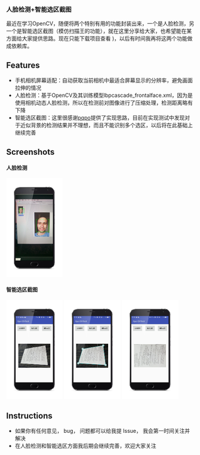 ### 人脸检测+智能选区截图

最近在学习OpenCV，随便将两个特别有用的功能封装出来，一个是人脸检测，另一个是智能选区截图（模仿扫描王的功能），就在这里分享给大家，也希望能在某方面给大家提供思路。现在只能下载项目查看 )，以后有时间我再将这两个功能做成依赖库。

## Features

- 手机相机屏幕适配：自动获取当前相机中最适合屏幕显示的分辨率，避免画面拉伸的情况
- 人脸检测：基于OpenCV及其训练模型lbpcascade_frontalface.xml，因为是使用相机动态人脸检测，所以在检测前对图像进行了压缩处理，检测距离略有下降
- 智能选区截图：这里很感谢[pqpo](https://github.com/pqpo/SmartCropper/issues/3)提供了实现思路，目前在实现测试中发现对于近似背景的检测结果并不理想，而且不能识别多个选区，以后将在此基础上继续完善

## Screenshots

#### 人脸检测

<img src="img/opencv_face_detect.png" width="30%"/>

#### 智能选区截图

<a href="img/opencv_paper_choose.png"><img src="img/opencv_paper_choose.png" width="30%"/></a> <a href="img/opencv_paper_scan.png"><img src="img/opencv_paper_scan.png" width="30%"/></a> <a href="img/opencv_paper_crop.png"><img src="img/opencv_paper_crop.png" width="30%"/></a>

## Instructions

- 如果你有任何意见， bug， 问题都可以给我提 Issue， 我会第一时间关注并解决
- 在人脸检测和智能选区方面我后期会继续完善，欢迎大家关注



